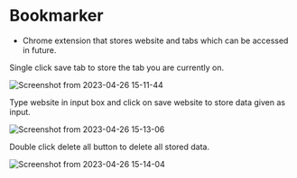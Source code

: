 # Bookmarker
- Chrome extension that stores website and tabs which can be accessed in future.

Single click save tab to store the tab you are currently on.

![Screenshot from 2023-04-26 15-11-44](https://user-images.githubusercontent.com/95877070/234545481-98badb17-404e-4e04-8fb9-4cb08462b500.png)

Type website in input box and click on save website to store data given as input.

![Screenshot from 2023-04-26 15-13-06](https://user-images.githubusercontent.com/95877070/234545234-431aef9b-3a73-4e16-9f3c-df98f47749d2.png)

Double click delete all button to delete all stored data.

![Screenshot from 2023-04-26 15-14-04](https://user-images.githubusercontent.com/95877070/234545276-5448ec30-e6d3-4867-8ffc-4f03d38703d0.png)
